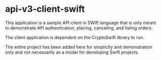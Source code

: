 # api-v3-client-swift

This application is a sample API client in SWift language that is only meant to demonstrate API authentication, placing, canceling, and listing orders. 

The client application is dependent on the CryptoSwift library to run. 

The entire project has been added here for simplicity and demonstration only and not necessarily as a model for developing Swift projects.




